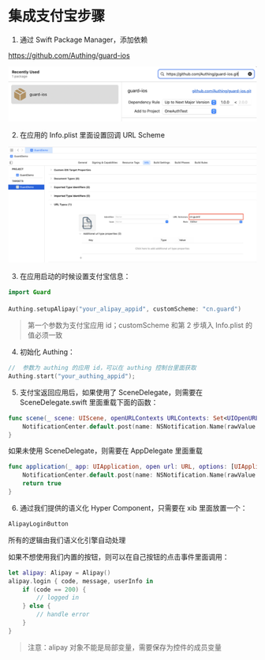 # 集成支付宝步骤

1. 通过 Swift Package Manager，添加依赖

https://github.com/Authing/guard-ios

![](./../images/add_guard.png)

2. 在应用的 Info.plist 里面设置回调 URL Scheme

![](./images/custom_scheme.png)

3. 在应用启动的时候设置支付宝信息：

```swift
import Guard

Authing.setupAlipay("your_alipay_appid", customScheme: "cn.guard")
```

>第一个参数为支付宝应用 id；customScheme 和第 2 步填入 Info.plist 的值必须一致

4. 初始化 Authing：
```swift
//  参数为 authing 的应用 id，可以在 authing 控制台里面获取
Authing.start("your_authing_appid");
```
5. 支付宝返回应用后，如果使用了 SceneDelegate，则需要在 SceneDelegate.swift 里面重载下面的函数：

```swift
func scene(_ scene: UIScene, openURLContexts URLContexts: Set<UIOpenURLContext>) {
    NotificationCenter.default.post(name: NSNotification.Name(rawValue: "alipayLoginOK"), object: URLContexts.first?.url)
}
```

如果未使用 SceneDelegate，则需要在 AppDelegate 里面重载

```swift
func application(_ app: UIApplication, open url: URL, options: [UIApplication.OpenURLOptionsKey : Any] = [:]) -> Bool {
    NotificationCenter.default.post(name: NSNotification.Name(rawValue: "alipayLoginOK"), object: URLContexts.first?.url)
    return true
}
```

6. 通过我们提供的语义化 Hyper Component，只需要在 xib 里面放置一个：

```swift
AlipayLoginButton
```

所有的逻辑由我们语义化引擎自动处理

如果不想使用我们内置的按钮，则可以在自己按钮的点击事件里面调用：

```swift
let alipay: Alipay = Alipay()
alipay.login { code, message, userInfo in
    if (code == 200) {
        // logged in
    } else {
        // handle error
    }
}
```

>注意：alipay 对象不能是局部变量，需要保存为控件的成员变量